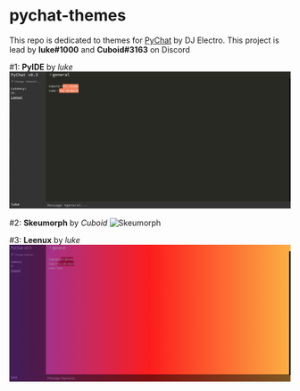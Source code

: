 # pychat-themes
This repo is dedicated to themes for [PyChat](https://chat.dj-electro.me) by DJ Electro.
This project is lead by **luke#1000** and **Cuboid#3163** on Discord

#1: **PyIDE** by *luke*
![PyIDE](PyIDE/thumb.png)

#2: **Skeumorph** by *Cuboid*
![Skeumorph](Skeumorph/thumb.png)

#3: **Leenux** by *luke*
![Leenux](Leenux/thumb.png)
